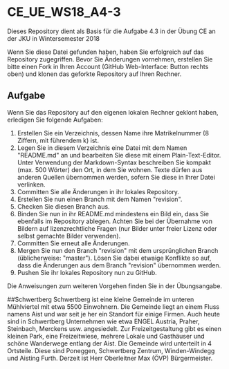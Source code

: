 # CE_UE_WS18_A4-3
Dieses Repository dient als Basis für die Aufgabe 4.3 in der Übung CE an der JKU in Wintersemester 2018

Wenn Sie diese Datei gefunden haben, haben Sie erfolgreich auf das Repository zugegriffen. Bevor Sie Änderungen vornehmen, erstellen Sie bitte einen Fork in Ihren Account (GitHub Web-Interface: Button rechts oben) und klonen das geforkte Repository auf Ihren Rechner.

## Aufgabe
Wenn Sie das Repository auf den eigenen lokalen Rechner geklont haben, erledigen Sie folgende Aufgaben:
1. Erstellen Sie ein Verzeichnis, dessen Name ihre Matrikelnummer (8 Ziffern, mit führendem k) ist.
2. Legen Sie in diesem Verzeichnis eine Datei mit dem Namen "README.md" an und bearbeiten Sie diese mit einem Plain-Text-Editor. Unter Verwendung der Markdown-Syntax beschreiben Sie kompakt (max. 500 Wörter) den Ort, in dem Sie wohnen. Texte dürfen aus anderen Quellen übernommen werden, sofern Sie diese in Ihrer Datei verlinken. 
3. Committen Sie alle Änderungen in ihr lokales Repository.
4. Erstellen Sie nun einen Branch mit dem Namen "revision".
5. Checken Sie diesen Branch aus. 
6. Binden Sie nun in ihr README.md mindestens ein Bild ein, dass Sie ebenfalls im Repository ablegen. Achten Sie bei der Übernahme von Bildern auf lizenzrechtliche Fragen (nur Bilder unter freier Lizenz oder selbst gemachte Bilder verwenden).
7. Committen Sie erneut alle Änderungen.
8. Mergen Sie nun den Branch "revision" mit dem ursprünglichen Branch (üblicherweise: "master"). Lösen Sie dabei etwaige Konflikte so auf, dass die Änderungen aus dem Branch "revision" übernommen werden.
9. Pushen Sie ihr lokales Repository nun zu GitHub.

Die Anweisungen zum weiteren Vorgehen finden Sie in der Übungsangabe.

##Schwertberg
Schwertberg ist eine kleine Gemeinde im unteren Mühlviertel mit etwa 5500 Einwohnern. Die Gemeinde liegt an einem Fluss namens Aist und war seit je her ein Standort für einige 
Firmen. Auch heute sind in Schwertberg Unternehmen wie etwa ENGEL Austria, Praher, Steinbach, Merckens usw. angesiedelt. Zur Freizeitgestaltung gibt es einen kleinen Park, eine Freizeitwiese,
mehrere Lokale und Gasthäuser und schöne Wanderwege entlang der Aist. Die Gemeinde wird unterteilt in 4 Ortsteile. Diese sind Poneggen, Schwertberg Zentrum, Winden-Windegg und Aisting Furth.
Derzeit ist Herr Oberleitner Max (ÖVP) Bürgermeister. 
